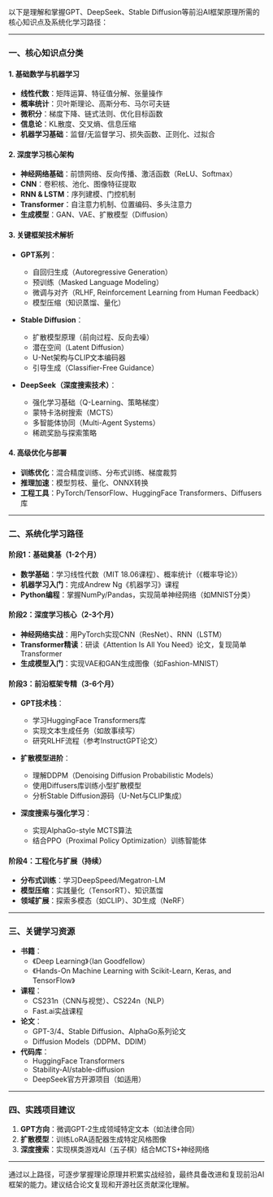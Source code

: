 以下是理解和掌握GPT、DeepSeek、Stable Diffusion等前沿AI框架原理所需的核心知识点及系统化学习路径：

---

### **一、核心知识点分类**
#### **1. 基础数学与机器学习**
- **线性代数**：矩阵运算、特征值分解、张量操作
- **概率统计**：贝叶斯理论、高斯分布、马尔可夫链
- **微积分**：梯度下降、链式法则、优化目标函数
- **信息论**：KL散度、交叉熵、信息压缩
- **机器学习基础**：监督/无监督学习、损失函数、正则化、过拟合

#### **2. 深度学习核心架构**
- **神经网络基础**：前馈网络、反向传播、激活函数（ReLU、Softmax）
- **CNN**：卷积核、池化、图像特征提取
- **RNN & LSTM**：序列建模、门控机制
- **Transformer**：自注意力机制、位置编码、多头注意力
- **生成模型**：GAN、VAE、扩散模型（Diffusion）

#### **3. 关键框架技术解析**
- **GPT系列**：
  - 自回归生成（Autoregressive Generation）
  - 预训练（Masked Language Modeling）
  - 微调与对齐（RLHF, Reinforcement Learning from Human Feedback）
  - 模型压缩（知识蒸馏、量化）
  
- **Stable Diffusion**：
  - 扩散模型原理（前向过程、反向去噪）
  - 潜在空间（Latent Diffusion）
  - U-Net架构与CLIP文本编码器
  - 引导生成（Classifier-Free Guidance）

- **DeepSeek（深度搜索技术）**：
  - 强化学习基础（Q-Learning、策略梯度）
  - 蒙特卡洛树搜索（MCTS）
  - 多智能体协同（Multi-Agent Systems）
  - 稀疏奖励与探索策略

#### **4. 高级优化与部署**
- **训练优化**：混合精度训练、分布式训练、梯度裁剪
- **推理加速**：模型剪枝、量化、ONNX转换
- **工程工具**：PyTorch/TensorFlow、HuggingFace Transformers、Diffusers库

---

### **二、系统化学习路径**
#### **阶段1：基础奠基（1-2个月）**
- **数学基础**：学习线性代数（MIT 18.06课程）、概率统计（《概率导论》）
- **机器学习入门**：完成Andrew Ng《机器学习》课程
- **Python编程**：掌握NumPy/Pandas，实现简单神经网络（如MNIST分类）

#### **阶段2：深度学习核心（2-3个月）**
- **神经网络实战**：用PyTorch实现CNN（ResNet）、RNN（LSTM）
- **Transformer精读**：研读《Attention Is All You Need》论文，复现简单Transformer
- **生成模型入门**：实现VAE和GAN生成图像（如Fashion-MNIST）

#### **阶段3：前沿框架专精（3-6个月）**
- **GPT技术栈**：
  - 学习HuggingFace Transformers库
  - 实现文本生成任务（如故事续写）
  - 研究RLHF流程（参考InstructGPT论文）

- **扩散模型进阶**：
  - 理解DDPM（Denoising Diffusion Probabilistic Models）
  - 使用Diffusers库训练小型扩散模型
  - 分析Stable Diffusion源码（U-Net与CLIP集成）

- **深度搜索与强化学习**：
  - 实现AlphaGo-style MCTS算法
  - 结合PPO（Proximal Policy Optimization）训练智能体

#### **阶段4：工程化与扩展（持续）**
- **分布式训练**：学习DeepSpeed/Megatron-LM
- **模型压缩**：实践量化（TensorRT）、知识蒸馏
- **领域扩展**：探索多模态（如CLIP）、3D生成（NeRF）

---

### **三、关键学习资源**
- **书籍**：
  - 《Deep Learning》（Ian Goodfellow）
  - 《Hands-On Machine Learning with Scikit-Learn, Keras, and TensorFlow》
- **课程**：
  - CS231n（CNN与视觉）、CS224n（NLP）
  - Fast.ai实战课程
- **论文**：
  - GPT-3/4、Stable Diffusion、AlphaGo系列论文
  - Diffusion Models（DDPM、DDIM）
- **代码库**：
  - HuggingFace Transformers
  - Stability-AI/stable-diffusion
  - DeepSeek官方开源项目（如适用）

---

### **四、实践项目建议**
1. **GPT方向**：微调GPT-2生成领域特定文本（如法律合同）
2. **扩散模型**：训练LoRA适配器生成特定风格图像
3. **深度搜索**：实现棋类游戏AI（五子棋）结合MCTS+神经网络

---

通过以上路径，可逐步掌握理论原理并积累实战经验，最终具备改进和复现前沿AI框架的能力。建议结合论文复现和开源社区贡献深化理解。
